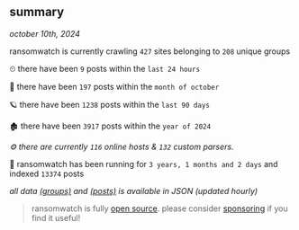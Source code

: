 
## summary
_october 10th, 2024_

ransomwatch is currently crawling `427` sites belonging to `208` unique groups

⏲ there have been `9` posts within the `last 24 hours`

🦈 there have been `197` posts within the `month of october`

🪐 there have been `1238` posts within the `last 90 days`

🏚 there have been `3917` posts within the `year of 2024`

_⚙️ there are currently `116` online hosts & `132` custom parsers._

🦕 ransomwatch has been running for `3 years, 1 months and 2 days` and indexed `13374` posts

_all data  [(groups)](http://ransomwhat.telemetry.ltd/groups) and [(posts)](http://ransomwhat.telemetry.ltd/posts) is available in JSON (updated hourly)_

> ransomwatch is fully [open source](https://github.com/joshhighet/ransomwatch#ransomwatch--). please consider [sponsoring](https://github.com/sponsors/joshhighet) if you find it useful!
